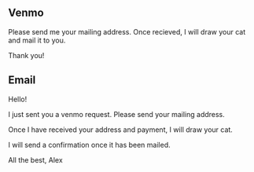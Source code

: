 ## Venmo

Please send me your mailing address. Once recieved, I will draw your cat and mail it to you.

Thank you!

## Email

Hello!

I just sent you a venmo request. Please send your mailing address.

Once I have received your address and payment, I will draw your cat.

I will send a confirmation once it has been mailed.

All the best,
Alex